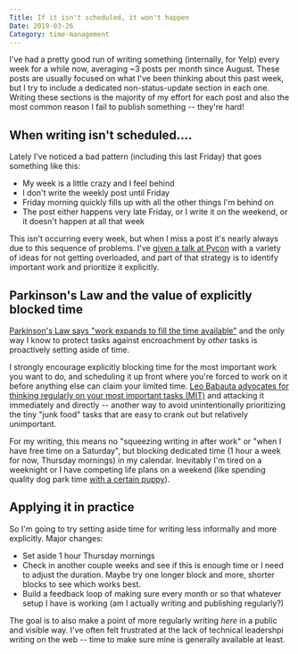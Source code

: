 ```yaml
---
Title: If it isn't scheduled, it won't happen
Date: 2019-03-26
Category: time-management
---
```


I've had a pretty good run of writing something (internally, for Yelp) every week for a while now, averaging ~3 posts per month since August. These posts are usually focused on what I've been thinking about this past week, but I try to include a dedicated non-status-update section in each one. Writing these sections is the majority of my effort for each post and also the most common reason I fail to publish something -- they're hard!

## When writing isn't scheduled....

Lately I've noticed a bad pattern (including this last Friday) that goes something like this:

* My week is a little crazy and I feel behind
* I don't write the weekly post until Friday
* Friday morning quickly fills up with all the other things I'm behind on 
* The post either happens very late Friday, or I write it on the weekend, or it doesn't happen at all that week

This isn't occurring every week, but when I miss a post it's nearly always due to this sequence of problems. I've [given a talk at Pycon](https://www.youtube.com/watch?v=dWuRDbH4Xlw) with a variety of ideas for not getting overloaded, and part of that strategy is to identify important work and prioritize it explicitly. 

## Parkinson's Law and the value of explicitly blocked time

[Parkinson's Law says "work expands to fill the time available"](https://en.wikipedia.org/wiki/Parkinson%27s_law) and the only way I know to protect tasks against encroachment by *other* tasks is proactively setting aside of time.

I strongly encourage explicitly blocking time for the most important work you want to do, and scheduling it up front where you're forced to work on it before anything else can claim your limited time. [Leo Babauta advocates for thinking regularly on your most important tasks (MIT)](https://zenhabits.net/purpose-your-day-most-important-task/) and attacking it immediately and directly -- another way to avoid unintentionally prioritizing the tiny "junk food" tasks that are easy to crank out but relatively unimportant.

For my writing, this means no "squeezing writing in after work" or "when I have free time on a Saturday", but blocking dedicated time (1 hour a week for now, Thursday mornings) in my calendar. Inevitably I'm tired on a weeknight or I have competing life plans on a weekend (like spending quality dog park time [with a certain puppy](https://instagram.com/mr.waffles.the.corgi/)).

## Applying it in practice

So I'm going to try setting aside time for writing less informally and more explicitly. Major changes:

* Set aside 1 hour Thursday mornings
* Check in another couple weeks and see if this is enough time or I need to adjust the duration. Maybe try one longer block and more, shorter blocks to see which works best.
* Build a feedback loop of making sure every month or so that whatever setup I have is working (am I actually writing and publishing regularly?)

The goal is to also make a point of more regularly writing *here* in a public and visible way. I've often felt frustrated at the lack of technical leadershpi writing on the web -- time to make sure mine is generally available at least.
